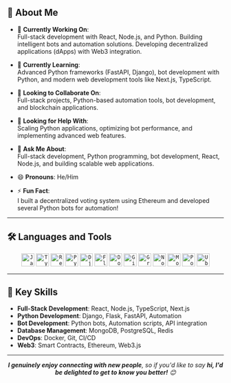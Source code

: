<!--
**BJ-dev0706** is a ✨ _special_ ✨ repository because its `README.md` (this file) appears on your GitHub profile.

Here are some ideas to get you started:

-->

## 📖 About Me
- 🔭 **Currently Working On**:  
  Full-stack development with React, Node.js, and Python. Building intelligent bots and automation solutions. Developing decentralized applications (dApps) with Web3 integration.

- 🌱 **Currently Learning**:  
  Advanced Python frameworks (FastAPI, Django), bot development with Python, and modern web development tools like Next.js, TypeScript.

- 👯 **Looking to Collaborate On**:  
  Full-stack projects, Python-based automation tools, bot development, and blockchain applications.

- 🤔 **Looking for Help With**:  
  Scaling Python applications, optimizing bot performance, and implementing advanced web features.

- 💬 **Ask Me About**:  
  Full-stack development, Python programming, bot development, React, Node.js, and building scalable web applications.

- 😄 **Pronouns**: He/Him  
- ⚡ **Fun Fact**:  
  I built a decentralized voting system using Ethereum and developed several Python bots for automation!

---

## 🛠️ Languages and Tools
<div align="center">
  <code><img src="https://cdn.jsdelivr.net/gh/devicons/devicon/icons/javascript/javascript-original.svg" height="30" alt="JavaScript" /></code>
  <code><img src="https://cdn.jsdelivr.net/gh/devicons/devicon/icons/typescript/typescript-original.svg" height="30" alt="TypeScript" /></code>
  <code><img src="https://cdn.jsdelivr.net/gh/devicons/devicon/icons/react/react-original.svg" height="30" alt="React" /></code>
  <code><img src="https://cdn.jsdelivr.net/gh/devicons/devicon/icons/python/python-original.svg" height="30" alt="Python" /></code>
  <code><img src="https://cdn.jsdelivr.net/gh/devicons/devicon/icons/django/django-plain.svg" height="30" alt="Django" /></code>
  <code><img src="https://cdn.jsdelivr.net/gh/devicons/devicon/icons/flask/flask-original.svg" height="30" alt="Flask" /></code>
  <code><img src="https://cdn.jsdelivr.net/gh/devicons/devicon/icons/docker/docker-original.svg" height="30" alt="Docker" /></code>
  <code><img src="https://cdn.jsdelivr.net/gh/devicons/devicon/icons/git/git-original.svg" height="30" alt="Git" /></code>
  <code><img src="https://cdn.jsdelivr.net/gh/devicons/devicon/icons/graphql/graphql-plain.svg" height="30" alt="GraphQL" /></code>
  <code><img src="https://cdn.jsdelivr.net/gh/devicons/devicon/icons/nodejs/nodejs-original.svg" height="30" alt="Node.js" /></code>
  <code><img src="https://cdn.jsdelivr.net/gh/devicons/devicon/icons/mongodb/mongodb-original.svg" height="30" alt="MongoDB" /></code>
  <code><img src="https://cdn.jsdelivr.net/gh/devicons/devicon/icons/postgresql/postgresql-original.svg" height="30" alt="PostgreSQL" /></code>
  <code><img src="https://cdn.simpleicons.org/ubuntu/E95420" height="30" alt="Ubuntu" /></code>
</div>

---

## 🚀 Key Skills
- **Full-Stack Development**: React, Node.js, TypeScript, Next.js
- **Python Development**: Django, Flask, FastAPI, Automation
- **Bot Development**: Python bots, Automation scripts, API integration
- **Database Management**: MongoDB, PostgreSQL, Redis
- **DevOps**: Docker, Git, CI/CD
- **Web3**: Smart Contracts, Ethereum, Web3.js

---

<div align="center">
  <em><b>I genuinely enjoy connecting with new people</b>, so if you'd like to say <b>hi, I'd be delighted to get to know you better!</b> 😊</em>
</div>
